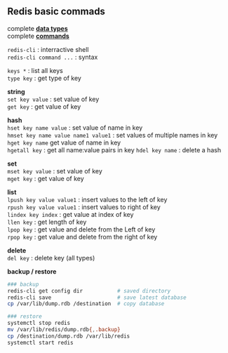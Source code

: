 Redis basic commads
---

complete [**data types**](https://redis.io/topics/data-types)  
complete [**commands**](https://redis.io/commands)  

`redis-cli` : interractive shell  
`redis-cli command ...` : syntax  

`keys *` : list all keys  
`type key` : get type of key  

**string**  
`set key value` : set value of key  
`get key` : get value of key  

**hash**  
`hset key name value` : set value of name in key  
`hmset key name value name1 value1` : set values of multiple names in key  
`hget key name` get value of name in key  
`hgetall key` : get all name:value pairs in key
`hdel key name` : delete a hash  

**set**  
`mset key value` : set value of key  
`mget key` : get value of key  

**list**  
`lpush key value value1` : insert values to the left of key  
`rpush key value value1` : insert values to right of key  
`lindex key index` : get value at index of key  
`llen key` : get length of key  
`lpop key` : get value and delete from the Left of key  
`rpop key` : get value and delete from the right of key  

**delete**  
`del key` : delete key (all types)  

**backup / restore**
```sh
### backup
redis-cli get config dir           # saved directory
redis-cli save                     # save latest database
cp /var/lib/dump.rdb /destination  # copy database

### restore
systemctl stop redis
mv /var/lib/redis/dump.rdb{,.backup}
cp /destination/dump.rdb /var/lib/redis
systemctl start redis
```
